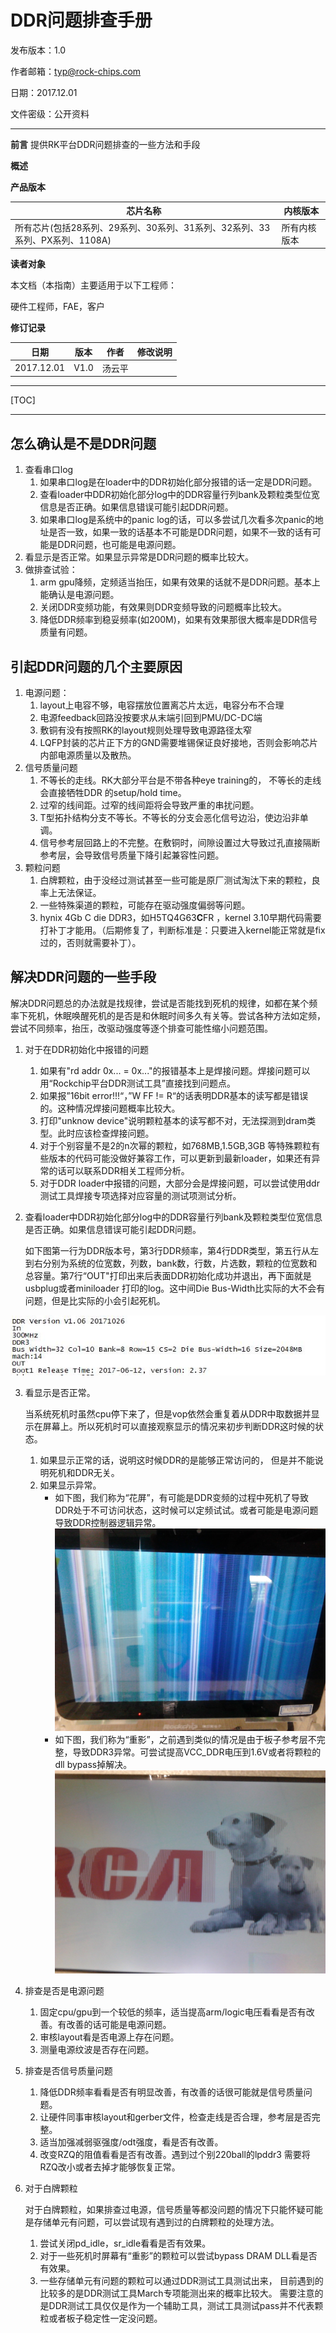 # **DDR问题排查手册**

发布版本：1.0

作者邮箱：typ@rock-chips.com

日期：2017.12.01

文件密级：公开资料

---

**前言**
提供RK平台DDR问题排查的一些方法和手段

**概述**

**产品版本**

| **芯片名称**                                 | **内核版本** |
| ---------------------------------------- | -------- |
| 所有芯片(包括28系列、29系列、30系列、31系列、32系列、33系列、PX系列、1108A) | 所有内核版本   |

**读者对象**

本文档（本指南）主要适用于以下工程师：

硬件工程师，FAE，客户

**修订记录**

| **日期**     | **版本** | **作者** | **修改说明** |
| ---------- | ------ | ------ | -------- |
| 2017.12.01 | V1.0   | 汤云平    |          |

---

[TOC]

---

## 怎么确认是不是DDR问题

1. 查看串口log
   1. 如果串口log是在loader中的DDR初始化部分报错的话一定是DDR问题。
   2. 查看loader中DDR初始化部分log中的DDR容量行列bank及颗粒类型位宽信息是否正确。如果信息错误可能引起DDR问题。
   3. 如果串口log是系统中的panic log的话，可以多尝试几次看多次panic的地址是否一致，如果一致的话基本不可能是DDR问题，如果不一致的话有可能是DDR问题，也可能是电源问题。
2. 看显示是否正常。如果显示异常是DDR问题的概率比较大。
3. 做排查试验：
   1. arm gpu降频，定频适当抬压，如果有效果的话就不是DDR问题。基本上能确认是电源问题。
   2. 关闭DDR变频功能，有效果则DDR变频导致的问题概率比较大。
   3. 降低DDR频率到稳妥频率(如200M)，如果有效果那很大概率是DDR信号质量有问题。

## 引起DDR问题的几个主要原因

1. 电源问题：
   1. layout上电容不够，电容摆放位置离芯片太远，电容分布不合理
   2. 电源feedback回路没按要求从末端引回到PMU/DC-DC端
   3. 敷铜有没有按照RK的layout规则处理导致电源路径太窄
   4. LQFP封装的芯片正下方的GND需要堆锡保证良好接地，否则会影响芯片内部电源质量以及散热。
2. 信号质量问题
   1. 不等长的走线。RK大部分平台是不带各种eye training的， 不等长的走线会直接牺牲DDR 的setup/hold time。
   2. 过窄的线间距。过窄的线间距将会导致严重的串扰问题。
   3. T型拓扑结构分支不等长。不等长的分支会恶化信号边沿，使边沿非单调。
   4. 信号参考层回路上的不完整。在敷铜时，间隙设置过大导致过孔直接隔断参考层，会导致信号质量下降引起兼容性问题。
3. 颗粒问题
   1. 白牌颗粒，由于没经过测试甚至一些可能是原厂测试淘汰下来的颗粒，良率上无法保证。
   2. 一些特殊渠道的颗粒，可能存在驱动强度偏弱等问题。
   3. hynix 4Gb C die DDR3，如H5TQ4G63**C**FR ，kernel 3.10早期代码需要打补丁才能用。（后期修复了，判断标准是：只要进入kernel能正常就是fix过的，否则就需要补丁）。

## 解决DDR问题的一些手段

解决DDR问题总的办法就是找规律，尝试是否能找到死机的规律，如都在某个频率下死机，休眠唤醒死机的是否是和休眠时间多久有关等。尝试各种方法如定频，尝试不同频率，抬压，改驱动强度等逐个排查可能性缩小问题范围。

1. 对于在DDR初始化中报错的问题

   1. 如果有"rd addr 0x... = 0x..."的报错基本上是焊接问题。焊接问题可以用“Rockchip平台DDR测试工具”直接找到问题点。
   2. 如果报”16bit error!!!“，”W FF != R“的话表明DDR基本的读写都是错误的。这种情况焊接问题概率比较大。
   3. 打印"unknow device"说明颗粒基本的读写都不对，无法探测到dram类型。此时应该检查焊接问题。
   4. 对于个别容量不是2的n次幂的颗粒，如768MB,1.5GB,3GB 等特殊颗粒有些版本的代码可能没做好兼容工作，可以更新到最新loader，如果还有异常的话可以联系DDR相关工程师分析。
   5. 对于DDR loader中报错的问题，大部分会是焊接问题，可以尝试使用ddr测试工具焊接专项选择对应容量的测试项测试分析。

2. 查看loader中DDR初始化部分log中的DDR容量行列bank及颗粒类型位宽信息是否正确。如果信息错误可能引起DDR问题。

   如下图第一行为DDR版本号，第3行DDR频率，第4行DDR类型，第五行从左到右分别为系统的位宽数，列数，bank数，行数，片选数，颗粒的位宽数和总容量。第7行“OUT"打印出来后表面DDR初始化成功并退出，再下面就是usbplug或者miniloader 打印的log。这中间Die Bus-Width比实际的大不会有问题，但是比实际的小会引起死机。

![DDR_Init_log](Rockchip-Developer-Guide-DDR-Problem-Solution-CN\DDR_Init_log.jpg)

3. 看显示是否正常。

   当系统死机时虽然cpu停下来了，但是vop依然会重复着从DDR中取数据并显示在屏幕上。所以死机时可以直接观察显示的情况来初步判断DDR这时候的状态。
   1. 如果显示正常的话，说明这时候DDR的是能够正常访问的， 但是并不能说明死机和DDR无关。
   2. 如果显示异常。
      * 如下图，我们称为“花屏”，有可能是DDR变频的过程中死机了导致DDR处于不可访问状态，这时候可以定频试试。或者可能是电源问题导致DDR控制器逻辑异常。
        ![显示花屏](Rockchip-Developer-Guide-DDR-Problem-Solution-CN\Display-Abnormal.jpg)
      * 如下图，我们称为“重影”，之前遇到类似的情况是由于板子参考层不完整，导致DDR3异常。可尝试提高VCC_DDR电压到1.6V或者将颗粒的dll bypass掉解决。
        ![显示重影](Rockchip-Developer-Guide-DDR-Problem-Solution-CN\Dual-Display.jpg)

4. 排查是否是电源问题

   1. 固定cpu/gpu到一个较低的频率，适当提高arm/logic电压看看是否有改善。有改善的话可能是电源问题。
   2. 审核layout看是否电源上存在问题。
   3. 测量电源纹波是否存在问题。

5. 排查是否信号质量问题

   1. 降低DDR频率看看是否有明显改善，有改善的话很可能就是信号质量问题。
   2. 让硬件同事审核layout和gerber文件，检查走线是否合理，参考层是否完整。
   3. 适当加强减弱驱强度/odt强度，看是否有改善。
   4. 改变RZQ的阻值看看是否有改善。遇到过个别220ball的lpddr3 需要将RZQ改小或者去掉才能够恢复正常。

6. 对于白牌颗粒

   对于白牌颗粒，如果排查过电源，信号质量等都没问题的情况下只能怀疑可能是存储单元有问题，可以尝试现有遇到过的白牌颗粒的处理方法。
   1. 尝试关闭pd_idle，sr_idle看看是否有效果。
   2. 对于一些死机时屏幕有“重影”的颗粒可以尝试bypass DRAM DLL看是否有效果。
   3. 一些存储单元有问题的颗粒可以通过DDR测试工具测试出来， 目前遇到的比较多的是DDR测试工具March专项能测出来的概率比较大。
      需要注意的是DDR测试工具仅仅是作为一个辅助工具，测试工具测试pass并不代表颗粒或者板子稳定性一定没问题。
